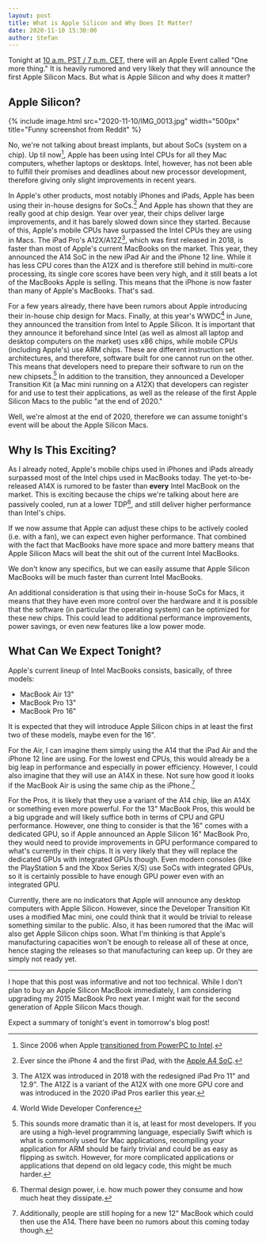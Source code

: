 ```yaml
---
layout: post
title: What is Apple Silicon and Why Does It Matter?
date: 2020-11-10 15:30:00
author: Stefan
---
```


Tonight at [10 a.m. PST / 7 p.m. CET](https://www.timeanddate.com/worldclock/fixedtime.html?msg=Apple+Event&iso=20201110T1800), there will an Apple Event called "One more thing." It is heavily rumored and very likely that they will announce the first Apple Silicon Macs. But what is Apple Silicon and why does it matter?

## Apple Silicon?
{% include image.html src="2020-11-10/IMG_0013.jpg" width="500px" title="Funny screenshot from Reddit" %}

No, we're not talking about breast implants, but about SoCs (system on a chip). Up til now[^1], Apple has been using Intel CPUs for all they Mac computers, whether laptops or desktops. Intel, however, has not been able to fulfill their promises and deadlines about new processor development, therefore giving only slight improvements in recent years.

In Apple's other products, most notably iPhones and iPads, Apple has been using their in-house designs for SoCs.[^2] And Apple has shown that they are really good at chip design. Year over year, their chips deliver large improvements, and it has barely slowed down since they started. Because of this, Apple's mobile CPUs have surpassed the Intel CPUs they are using in Macs. The iPad Pro's A12X/A12Z[^3], which was first released in 2018, is faster than most of Apple's current MacBooks on the market. This year, they announced the A14 SoC in the new iPad Air and the iPhone 12 line. While it has less CPU cores than the A12X and is therefore still behind in multi-core processing, its single core scores have been very high, and it still beats a lot of the MacBooks Apple is selling. This means that the iPhone is now faster than many of Apple's MacBooks. That's sad.

For a few years already, there have been rumors about Apple introducing their in-house chip design for Macs. Finally, at this year's WWDC[^4] in June, they announced the transition from Intel to Apple Silicon. It is important that they announce it beforehand since Intel (as well as almost all laptop and desktop computers on the market) uses x86 chips, while mobile CPUs (including Apple's) use ARM chips. These are different instruction set architectures, and therefore, software built for one cannot run on the other. This means that developers need to prepare their software to run on the new chipsets.[^5] In addition to the transition, they announced a Developer Transition Kit (a Mac mini running on a A12X) that developers can register for and use to test their applications, as well as the release of the first Apple Silicon Macs to the public "at the end of 2020."

Well, we're almost at the end of 2020, therefore we can assume tonight's event will be about the Apple Silicon Macs.

## Why Is This Exciting?
As I already noted, Apple's mobile chips used in iPhones and iPads already surpassed most of the Intel chips used in MacBooks today. The yet-to-be-released A14X is rumored to be faster than **every** Intel MacBook on the market. This is exciting because the chips we're talking about here are passively cooled, run at a lower TDP[^6], and still deliver higher performance than Intel's chips.

If we now assume that Apple can adjust these chips to be actively cooled (i.e. with a fan), we can expect even higher performance. That combined with the fact that MacBooks have more space and more battery means that Apple Silicon Macs will beat the shit out of the current Intel MacBooks.

We don't know any specifics, but we can easily assume that Apple Silicon MacBooks will be much faster than current Intel  MacBooks.

An additional consideration is that using their in-house SoCs for Macs, it means that they have even more control over the hardware and it is possible that the software (in particular the operating system) can be optimized for these new chips. This could lead to additional performance improvements, power savings, or even new features like a low power mode.

## What Can We Expect Tonight?
Apple's current lineup of Intel MacBooks consists, basically, of three models:
- MacBook Air 13"
- MacBook Pro 13"
- MacBook Pro 16"

It is expected that they will introduce Apple Silicon chips in at least the first two of these models, maybe even for the 16".

For the Air, I can imagine them simply using the A14 that the iPad Air and the iPhone 12 line are using. For the lowest end CPUs, this would already be a big leap in performance and especially in power efficiency. However, I could also imagine that they will use an A14X in these. Not sure how good it looks if the MacBook Air is using the same chip as the iPhone.[^7]

For the Pros, it is likely that they use a variant of the A14 chip, like an A14X or something even more powerful. For the 13" MacBook Pros, this would be a big upgrade and will likely suffice both in terms of CPU and GPU performance. However, one thing to consider is that the 16" comes with a dedicated GPU, so if Apple announced an Apple Silicon 16" MacBook Pro, they would need to provide improvements in GPU performance compared to what's currently in their chips. It is very likely that they will replace the dedicated GPUs with integrated GPUs though. Even modern consoles (like the PlayStation 5 and the Xbox Series X/S) use SoCs with integrated GPUs, so it is certainly possible to have enough GPU power even with an integrated GPU.

Currently, there are no indicators that Apple will announce any desktop computers with Apple Silicon. However, since the Developer Transition Kit uses a modified Mac mini, one could think that it would be trivial to release something similar to the public. Also, it has been rumored that the iMac will also get Apple Silicon chips soon. What I'm thinking is that Apple's manufacturing capacities won't be enough to release all of these at once, hence staging the releases so that manufacturing can keep up. Or they are simply not ready yet.

---

I hope that this post was informative and not too technical. While I don't plan to buy an Apple Silicon MacBook immediately, I am considering upgrading my 2015 MacBook Pro next year. I might wait for the second generation of Apple Silicon Macs though.

Expect a summary of tonight's event in tomorrow's blog post!

[^1]: Since 2006 when Apple [transitioned from PowerPC to Intel](https://en.wikipedia.org/wiki/Mac_transition_to_Intel_processors).
[^2]: Ever since the iPhone 4 and the first iPad, with the [Apple A4 SoC](https://en.wikipedia.org/wiki/Apple_A4).
[^3]: The A12X was introduced in 2018 with the redesigned iPad Pro 11" and 12.9". The A12Z is a variant of the A12X with one more GPU core and was introduced in the 2020 iPad Pros earlier this year.
[^4]: World Wide Developer Conference
[^5]: This sounds more dramatic than it is, at least for most developers. If you are using a high-level programming language, especially Swift which is what is commonly used for Mac applications, recompiling your application for ARM should be fairly trivial and could be as easy as flipping as switch. However, for more complicated applications or applications that depend on old legacy code, this might be much harder.
[^6]: Thermal design power, i.e. how much power they consume and how much heat they dissipate.
[^7]: Additionally, people are still hoping for a new 12" MacBook which could then use the A14. There have been no rumors about this coming today though.
